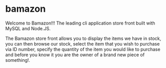 # bamazon

Welcome to Bamazon!!! The leading cli application store front built with MySQL and Node.JS. 

The Bamazon store front allows you to display the items we have in stock, you can then browse our stock, select the item that you wish to purchase via ID number, specify the quantity of the item you would like to purchase and before you know it you are the owner of a brand new piece of something!.
